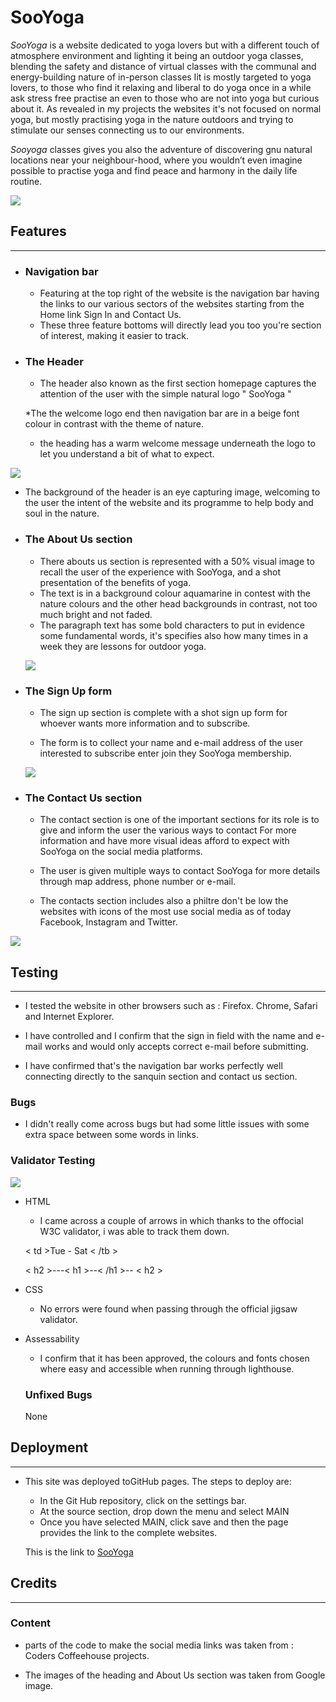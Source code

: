 # SooYoga

_SooYoga_ is a website dedicated to yoga lovers but with a different touch of atmosphere environment and lighting it being an outdoor yoga classes, blending the safety and distance of virtual classes with the communal and energy-building nature of in-person classes
Iit is mostly targeted to yoga lovers, to those who find it relaxing and liberal to do yoga once in a while ask stress free practise an even to those who are not into yoga but curious about it. As revealed in my projects the websites it's not focused on normal yoga, but mostly practising yoga in the nature outdoors and trying to stimulate our senses connecting us to our environments.

_Sooyoga_ classes gives you also the adventure of discovering gnu natural locations near your neighbour-hood, where you wouldn’t even imagine possible to practise yoga and find peace and harmony in the daily life routine.

![](../sooyoga/assets/image/Screenshot%20(14).png)

## Features
----

* ### Navigation bar

  * Featuring at the top right of the website is the navigation bar having the links to our various sectors of the websites starting from the Home link Sign In and Contact Us.
  * These three feature bottoms will directly lead you too you're section of interest, making it easier to track.


* ### The Header
  * The header also known as the first section homepage captures the attention of the user with the simple natural logo " SooYoga " 

  *The the welcome logo end then navigation bar are in a beige font colour in contrast with the theme of nature.

    * the heading has a warm welcome message underneath the logo to let you understand a bit of what to expect.

![](../sooyoga/assets/image/Screenshot%20(19).png)

  * The background of the header is an eye capturing image, welcoming to the user the intent of the website and its programme to help body and soul in the nature.


* ### The About Us section

  * There abouts us section is represented with a 50% visual image to recall the user of the experience with SooYoga, and a shot presentation of the benefits of yoga.
  * The text is in a background colour aquamarine in contest with the nature colours and the other head backgrounds in contrast, not too much bright and not faded.
   * The paragraph text has some bold characters to put in evidence some fundamental words, it's specifies also how many times in a week they are lessons for outdoor yoga.

  ![](../sooyoga/assets/image/Screenshot%20(20).png)


* ### The Sign Up form

  * The sign up section is complete with a shot sign up form for whoever wants more information and to subscribe.

  * The form is to collect your name and e-mail address of the user interested to subscribe enter join they SooYoga membership.

  ![](../sooyoga/assets/image/Screenshots%2021A.png)

* ### The Contact Us section

   * The contact section is one of the important sections for its role is to give and inform the user the various ways to contact For more information and have more visual ideas afford to expect with SooYoga on the social media platforms.

    * The user is given multiple ways to contact SooYoga for more details through map address, phone number or e-mail.
  * The contacts section includes also a philtre don't be low the websites with icons of the most use social media as of today Facebook, Instagram and Twitter.


![](../sooyoga/assets/image/Screenshot%20(21).png)


## Testing
----

* I tested the website in other browsers such as : Firefox. Chrome, Safari and Internet Explorer.

* I have controlled and I confirm that the sign in field with the name and e-mail works and would only accepts correct e-mail before submitting.

* I have confirmed that's the navigation bar works perfectly well connecting directly to the sanquin section and contact us section.

### Bugs

* I didn't really come across bugs but had some little issues with some extra space between some words in links.

### Validator Testing


![](../sooyoga/assets/image/Screenshot%20(18).png)


* HTML
  * I came across a couple of arrows in which thanks to the offocial W3C validator, i was able to track them down.

  < td >Tue - Sat < /tb >

  < h2 >---< h1 >--< /h1 >-- < h2 >

* CSS
    * No errors were found when passing through the official jigsaw validator.


* Assessability
  * I confirm that it has been approved, the colours and fonts chosen where easy and accessible when running through lighthouse.

  ### Unfixed Bugs 
   None


 ## Deployment
   ----
   * This site was deployed toGitHub pages. The steps to deploy are:
     * In the Git Hub repository, click on the settings bar.
     * At the source section, drop down the menu and select MAIN
      * Once you have selected MAIN, click save and then the page provides the link to the complete websites.
      
      This is the link to  [SooYoga](https://8000-danosei-sooyoga-h129qyx65il.ws-eu77.gitpod.io/?name=dan&email=danghi11%40gmail.com#)


## Credits
----
### Content

* parts of the code to make the social media links was taken from : Coders Coffeehouse projects.

* The images of the heading and About Us section was taken from Google image.